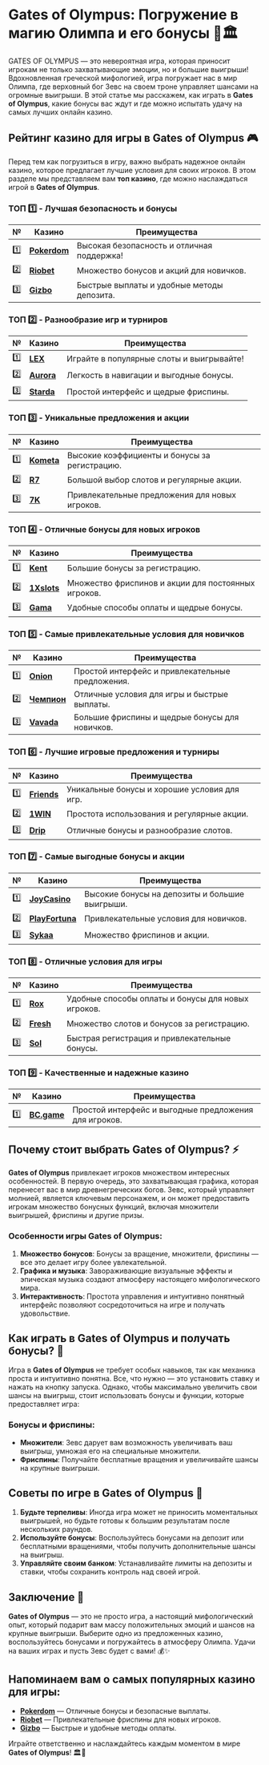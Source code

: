 # Gates of Olympus: Погружение в магию Олимпа и его бонусы 🎰🏛️

GATES OF OLYMPUS — это невероятная игра, которая приносит игрокам не только захватывающие эмоции, но и большие выигрыши! Вдохновленная греческой мифологией, игра погружает нас в мир Олимпа, где верховный бог Зевс на своем троне управляет шансами на огромные выигрыши. В этой статье мы расскажем, как играть в **Gates of Olympus**, какие бонусы вас ждут и где можно испытать удачу на самых лучших онлайн казино.

## Рейтинг казино для игры в **Gates of Olympus** 🎮

Перед тем как погрузиться в игру, важно выбрать надежное онлайн казино, которое предлагает лучшие условия для своих игроков. В этом разделе мы представляем вам **топ казино**, где можно наслаждаться игрой в **Gates of Olympus**.

### ТОП 1️⃣ - Лучшая безопасность и бонусы

| №  | Казино | Преимущества |
|----|--------|--------------|
| 1️⃣ | [**Pokerdom**](https://brandplay.link/4k77v2yx) | Высокая безопасность и отличная поддержка! |
| 2️⃣ | [**Riobet**](https://brandplay.link/7xBLTPyj) | Множество бонусов и акций для новичков. |
| 3️⃣ | [**Gizbo**](https://brandplay.link/bprXw4YV) | Быстрые выплаты и удобные методы депозита. |

### ТОП 2️⃣ - Разнообразие игр и турниров

| №  | Казино | Преимущества |
|----|--------|--------------|
| 1️⃣ | [**LEX**](https://brandplay.link/zW4hdDFV) | Играйте в популярные слоты и выигрывайте! |
| 2️⃣ | [**Aurora**](https://10trafic-stat2.com/click/668546556bcc6313411604bd/6766/13032/subaccount) | Легкость в навигации и выгодные бонусы. |
| 3️⃣ | [**Starda**](https://brandplay.link/fB7xwRFL) | Простой интерфейс и щедрые фриспины. |

### ТОП 3️⃣ - Уникальные предложения и акции

| №  | Казино | Преимущества |
|----|--------|--------------|
| 1️⃣ | [**Kometa**](https://brandplay.link/8ZymQJV8) | Высокие коэффициенты и бонусы за регистрацию. |
| 2️⃣ | [**R7**](https://brandplay.link/bMd3Yjsw) | Большой выбор слотов и регулярные акции. |
| 3️⃣ | [**7K**](https://brandplay.link/BvQyFShp) | Привлекательные предложения для новых игроков. |

### ТОП 4️⃣ - Отличные бонусы для новых игроков

| №  | Казино | Преимущества |
|----|--------|--------------|
| 1️⃣ | [**Kent**](https://brandplay.link/Fv2WP3js) | Большие бонусы за регистрацию. |
| 2️⃣ | [**1Xslots**](https://brandplay.link/hSB1khtr) | Множество фриспинов и акции для постоянных игроков. |
| 3️⃣ | [**Gama**](https://brandplay.link/j6NMKsDz) | Удобные способы оплаты и щедрые бонусы. |

### ТОП 5️⃣ - Самые привлекательные условия для новичков

| №  | Казино | Преимущества |
|----|--------|--------------|
| 1️⃣ | [**Onion**](https://brandplay.link/zBGRVpQ9) | Простой интерфейс и привлекательные предложения. |
| 2️⃣ | [**Чемпион**](https://temon-gter.cfd/go/lRq?p80412p304504pcc44t17455) | Отличные условия для игры и быстрые выплаты. |
| 3️⃣ | [**Vavada**](https://vavadapartner.pro/?promo=ea5c9275-6854-4505-94fc-95ab18221945-linkb2) | Большие фриспины и щедрые бонусы для новичков. |

### ТОП 6️⃣ - Лучшие игровые предложения и турниры

| №  | Казино | Преимущества |
|----|--------|--------------|
| 1️⃣ | [**Friends**](https://gofriends.vc/linkb2) | Уникальные бонусы и хорошие условия для игр. |
| 2️⃣ | [**1WIN**](https://brandplay.link/smXVpBbG) | Простота использования и регулярные акции. |
| 3️⃣ | [**Drip**](https://drp-ircp01.com/c07e6a3db) | Отличные бонусы и разнообразие слотов. |

### ТОП 7️⃣ - Самые выгодные бонусы и акции

| №  | Казино | Преимущества |
|----|--------|--------------|
| 1️⃣ | [**JoyCasino**](https://rpc30.call2me.pro/?/ru/registration?apkpop=0&partner=p24970p3291217pc98f) | Высокие бонусы на депозиты и большие выигрыши. |
| 2️⃣ | [**PlayFortuna**](https://fortunapromo.net/alt/playfortuna/registration?0dc4a9362a71feb7e3f165fb8e766f70) | Привлекательные условия для новичков. |
| 3️⃣ | [**Sykaa**](https://s-two-way.com/?source=linkb2&pid=30697) | Множество фриспинов и акции. |

### ТОП 8️⃣ - Отличные условия для игры

| №  | Казино | Преимущества |
|----|--------|--------------|
| 1️⃣ | [**Rox**](https://rox-pvwfpjgcxe.com/cb1ee18a5) | Удобные способы оплаты и бонусы для новых игроков. |
| 2️⃣ | [**Fresh**](https://fresh-eumwkxwao.com/c3f7b485d) | Множество слотов и бонусов за регистрацию. |
| 3️⃣ | [**Sol**](https://sol-mmtdzfbaco.com/cb2415bca) | Быстрая регистрация и привлекательные бонусы. |

### ТОП 9️⃣ - Качественные и надежные казино

| №  | Казино | Преимущества |
|----|--------|--------------|
| 1️⃣ | [**BC.game**](https://partnerbcgame.com/dcc53d441) | Простой интерфейс и выгодные предложения для игроков. |

## Почему стоит выбрать **Gates of Olympus**? ⚡

**Gates of Olympus** привлекает игроков множеством интересных особенностей. В первую очередь, это захватывающая графика, которая перенесет вас в мир древнегреческих богов. Зевс, который управляет молнией, является ключевым персонажем, и он может предоставить игрокам множество бонусных функций, включая множители выигрышей, фриспины и другие призы.

### Особенности игры **Gates of Olympus**:
1. **Множество бонусов**: Бонусы за вращение, множители, фриспины — все это делает игру более увлекательной.
2. **Графика и музыка**: Завораживающие визуальные эффекты и эпическая музыка создают атмосферу настоящего мифологического мира.
3. **Интерактивность**: Простота управления и интуитивно понятный интерфейс позволяют сосредоточиться на игре и получать удовольствие.

## Как играть в **Gates of Olympus** и получать бонусы? 🎰

Игра в **Gates of Olympus** не требует особых навыков, так как механика проста и интуитивно понятна. Все, что нужно — это установить ставку и нажать на кнопку запуска. Однако, чтобы максимально увеличить свои шансы на выигрыш, стоит использовать бонусы и функции, которые предоставляет игра:

### Бонусы и фриспины:
- **Множители**: Зевс дарует вам возможность увеличивать ваш выигрыш, умножая его на специальные множители.
- **Фриспины**: Получайте бесплатные вращения и увеличивайте шансы на крупные выигрыши.

## Советы по игре в **Gates of Olympus** 🧠

1. **Будьте терпеливы**: Иногда игра может не приносить моментальных выигрышей, но будьте готовы к большим результатам после нескольких раундов.
2. **Используйте бонусы**: Воспользуйтесь бонусами на депозит или бесплатными вращениями, чтобы получить дополнительные шансы на выигрыш.
3. **Управляйте своим банком**: Устанавливайте лимиты на депозиты и ставки, чтобы сохранить контроль над своей игрой.

## Заключение 🌟

**Gates of Olympus** — это не просто игра, а настоящий мифологический опыт, который подарит вам массу положительных эмоций и шансов на крупные выигрыши. Выберите одно из предложенных казино, воспользуйтесь бонусами и погружайтесь в атмосферу Олимпа. Удачи на ваших играх и пусть Зевс будет с вами! 💰✨

## Напоминаем вам о самых популярных казино для игры:

- [**Pokerdom**](https://brandplay.link/4k77v2yx) — Отличные бонусы и безопасные выплаты.
- [**Riobet**](https://brandplay.link/7xBLTPyj) — Привлекательные фриспины для новых игроков.
- [**Gizbo**](https://brandplay.link/bprXw4YV) — Быстрые и удобные методы оплаты.

Играйте ответственно и наслаждайтесь каждым моментом в мире **Gates of Olympus**! 🏛️💸
